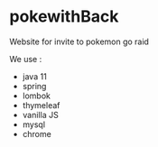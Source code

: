 # pokewithBack
Website for invite to pokemon go raid

We use :<br>
- java 11
- spring
- lombok
- thymeleaf
- vanilla JS
- mysql
- chrome
